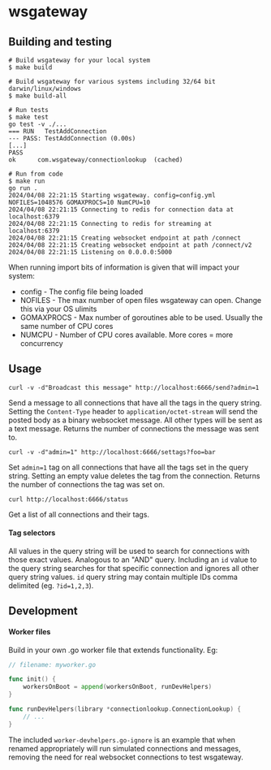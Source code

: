 # wsgateway

## Building and testing

~~~shell
# Build wsgateway for your local system
$ make build

# Build wsgateway for various systems including 32/64 bit darwin/linux/windows
$ make build-all

# Run tests
$ make test
go test -v ./...
=== RUN   TestAddConnection
--- PASS: TestAddConnection (0.00s)
[...]
PASS
ok      com.wsgateway/connectionlookup  (cached)

# Run from code
$ make run
go run .
2024/04/08 22:21:15 Starting wsgateway. config=config.yml NOFILES=1048576 GOMAXPROCS=10 NumCPU=10
2024/04/08 22:21:15 Connecting to redis for connection data at localhost:6379
2024/04/08 22:21:15 Connecting to redis for streaming at localhost:6379
2024/04/08 22:21:15 Creating websocket endpoint at path /connect
2024/04/08 22:21:15 Creating websocket endpoint at path /connect/v2
2024/04/08 22:21:15 Listening on 0.0.0.0:5000
~~~

When running import bits of information is given that will impact your system:
- config - The config file being loaded
- NOFILES - The max number of open files wsgateway can open. Change this via your OS ulimits
- GOMAXPROCS - Max number of goroutines able to be used. Usually the same number of CPU cores
- NUMCPU - Number of CPU cores available. More cores = more concurrency


## Usage
`curl -v -d"Broadcast this message" http://localhost:6666/send?admin=1`

Send a message to all connections that have all the tags in the query string. Setting the `Content-Type` header to `application/octet-stream` will send the posted body as a binary websocket message. All other types will be sent as a text message. Returns the number of connections the message was sent to.

`curl -v -d"admin=1" http://localhost:6666/settags?foo=bar`

Set `admin=1` tag on all connections that have all the tags set in the query string. Setting an empty value deletes the tag from the connection. Returns the number of connections the tag was set on.

`curl http://localhost:6666/status`

Get a list of all connections and their tags.

#### Tag selectors
All values in the query string will be used to search for connections with those exact values. Analogous to an "AND" query. Including an `id` value to the query string searches for that specific connection and ignores all other query string values. `id` query string may contain multiple IDs comma delimited (eg. `?id=1,2,3`).



## Development

#### Worker files

Build in your own .go worker file that extends functionality. Eg:
~~~go
// filename: myworker.go

func init() {
	workersOnBoot = append(workersOnBoot, runDevHelpers)
}

func runDevHelpers(library *connectionlookup.ConnectionLookup) {
	// ...
}
~~~

The included `worker-devhelpers.go-ignore` is an example that when renamed appropriately will run simulated connections and messages, removing the need for real websocket connections to test wsgateway.
